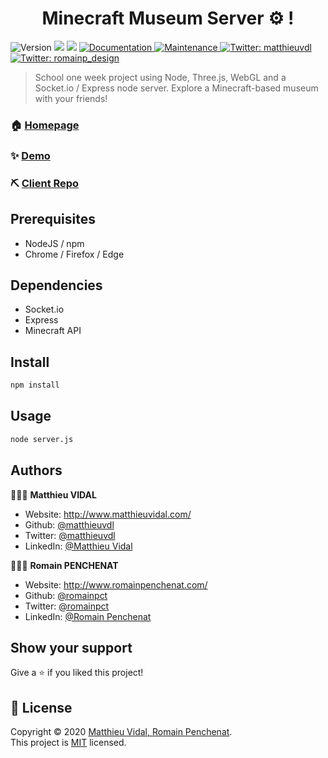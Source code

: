 <h1 align="center">Minecraft Museum Server ⚙️ ! </h1>
<p>
  <img alt="Version" src="https://img.shields.io/badge/version-1.0.0-blue.svg?cacheSeconds=2592000" />
  <img src="https://img.shields.io/badge/npm-%3E%3D5.5.0-blue.svg" />
  <img src="https://img.shields.io/badge/node-%3E%3D9.3.0-blue.svg" />
  <a href="https://github.com/matthieuvdl/minecraft-museum-server#readme" target="_blank">
    <img alt="Documentation" src="https://img.shields.io/badge/documentation-yes-brightgreen.svg" />
  </a>
  <a href="https://github.com/matthieuvdl/minecraft-museum-server/graphs/commit-activity" target="_blank">
    <img alt="Maintenance" src="https://img.shields.io/badge/Maintained%3F-yes-green.svg" />
  </a>
  <a href="https://twitter.com/matthieuvdl" target="_blank">
    <img alt="Twitter: matthieuvdl" src="https://img.shields.io/twitter/follow/matthieuvdl.svg?style=social" />
  </a>
  <a href="https://twitter.com/romainp_design" target="_blank">
    <img alt="Twitter: romainp_design" src="https://img.shields.io/twitter/follow/romainp_design.svg?style=social" />
  </a>
</p>

> School one week project using Node, Three.js, WebGL and a Socket.io / Express node server. Explore a Minecraft-based museum with your friends!

### 🏠 [Homepage](http://minecraft-museum.romainpenchenat.com/)

### ✨ [Demo](http://minecraft-museum.romainpenchenat.com/)

### ⛏ [Client Repo](https://github.com/RomainPct/Minecraft-Museum-ThreeJs)

## Prerequisites

- NodeJS / npm
- Chrome / Firefox / Edge

## Dependencies

- Socket.io
- Express
- Minecraft API

## Install

```sh
npm install 
```

## Usage

```sh
node server.js
```

## Authors

👨🏻‍💼 **Matthieu VIDAL**

* Website:   http://www.matthieuvidal.com/
* Github: [@matthieuvdl](https://github.com/matthieuvdl)
* Twitter: [@matthieuvdl](https://twitter.com/matthieuvdl/)
* LinkedIn: [@Matthieu Vidal](https://www.linkedin.com/in/matthieuvdl/)

👨🏻‍💼 **Romain PENCHENAT**

* Website:   http://www.romainpenchenat.com/
* Github: [@romainpct](https://github.com/romainpct/)
* Twitter: [@romainpct](https://twitter.com/romainp_design/)
* LinkedIn: [@Romain Penchenat](https://www.linkedin.com/in/romain-penchenat/)

## Show your support

Give a ⭐️ if you liked this project!

## 📝 License

Copyright © 2020 [Matthieu Vidal, Romain Penchenat](https://github.com/matthieuvdl/minecraft-museum-server).<br/>
This project is [MIT](https://github.com/matthieuvdl/minecraft-museum-server/master/LICENSE) licensed.
